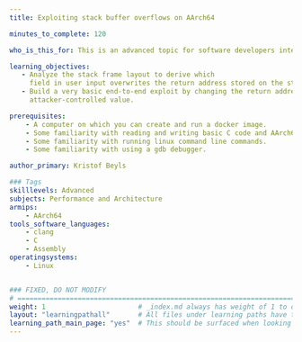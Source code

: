 ```yaml
---
title: Exploiting stack buffer overflows on AArch64

minutes_to_complete: 120

who_is_this_for: This is an advanced topic for software developers interested in understanding the basics of how memory vulnerability-based exploits work on AArch64.

learning_objectives: 
   - Analyze the stack frame layout to derive which
     field in user input overwrites the return address stored on the stack.
   - Build a very basic end-to-end exploit by changing the return address to an
     attacker-controlled value.

prerequisites:
    - A computer on which you can create and run a docker image.
    - Some familiarity with reading and writing basic C code and AArch64 assembly code.
    - Some familiarity with running linux command line commands.
    - Some familiarity with using a gdb debugger.

author_primary: Kristof Beyls

### Tags
skilllevels: Advanced
subjects: Performance and Architecture
armips:
    - AArch64
tools_software_languages:
    - clang
    - C
    - Assembly
operatingsystems:
    - Linux


### FIXED, DO NOT MODIFY
# ================================================================================
weight: 1                       # _index.md always has weight of 1 to order correctly
layout: "learningpathall"       # All files under learning paths have this same wrapper
learning_path_main_page: "yes"  # This should be surfaced when looking for related content. Only set for _index.md of learning path content.
---
```

